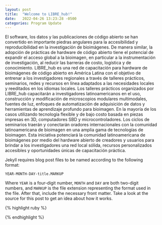```yaml
---
layout: post
title:  "Welcome to LIBRE_hub!"
date:   2022-04-26 13:23:28 -0500
categories: Program Update 
---
```

El software, los datos y las publicaciones de código abierto se han convertido en importante piedras angulares para la accesibilidad y reproducibilidad en la investigación de bioimágenes. De manera similar, la adopción de prácticas de hardware de código abierto tiene el potencial de expandir el acceso global a la bioimagen, en particular a la instrumentación de investigación, al reducir las barreras de costo, logística y de conocimiento. LIBRE_hub es una red de capacitación para hardware de bioimágenes de código abierto en América Latina con el objetivo de entrenar a los investigadores regionales a través de talleres prácticos, seminarios, redes y recursos en línea adaptados a las necesidades locales y reeditados en los idiomas locales. Los talleres prácticos organizados por LIBRE_hub capacitarán a investigadores latinoamericanos en el uso, construcción y modificación de microscopios modulares multimodales, fuentes de luz, enfoques de automatización de adquisición de datos y herramientas de aprendizaje profundo para bioimagen. En la mayoría de los casos utilizando tecnología  flexible y de bajo costo basada en piezas impresas en 3D, computadores SBD y microcontroladores. Los ciclos de seminarios traerán y conectarán oradores internacionales con la comunidad latinoamericana de bioimagen en una amplia gama de tecnologías de bioimagen. 
Esta iniciativa potenciará la comunidad latinoamericana de bioimágenes por medio del hardware abierto de creadores y usuarios para brindar a los investigadores una red local sólida, recursos personalizados accesibles y oportunidades únicas de capacitación práctica.

Jekyll requires blog post files to be named according to the following format:

`YEAR-MONTH-DAY-title.MARKUP`

Where `YEAR` is a four-digit number, `MONTH` and `DAY` are both two-digit numbers, and `MARKUP` is the file extension representing the format used in the file. After that, include the necessary front matter. Take a look at the source for this post to get an idea about how it works.


{% highlight ruby %}


{% endhighlight %}

[jekyll-docs]: https://jekyllrb.com/docs/home
[jekyll-gh]:   https://github.com/jekyll/jekyll
[jekyll-talk]: https://talk.jekyllrb.com/
